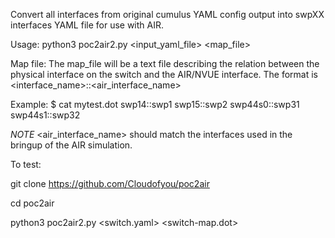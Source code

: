 Convert all interfaces from original cumulus YAML config output into swpXX interfaces YAML file for use with AIR.

Usage: python3 poc2air2.py <input_yaml_file> <map_file>

Map file:
The map_file will be a text file describing the relation between the physical interface on the switch and the AIR/NVUE interface.
The format is <interface_name>::<air_interface_name>

Example:
$ cat mytest.dot
swp14::swp1
swp15::swp2
swp44s0::swp31
swp44s1::swp32

*NOTE* <air_interface_name> should match the interfaces used in the bringup of the AIR simulation.

To test:

git clone https://github.com/Cloudofyou/poc2air

cd poc2air

python3 poc2air2.py <switch.yaml> <switch-map.dot>
